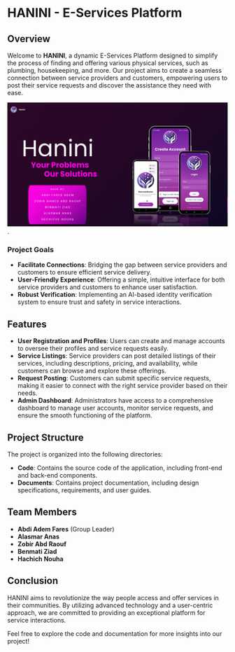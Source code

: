 ﻿# HANINI - E-Services Platform

## Overview
Welcome to **HANINI**, a dynamic E-Services Platform designed to simplify the process of finding and offering various physical services, such as plumbing, housekeeping, and more. Our project aims to create a seamless connection between service providers and customers, empowering users to post their service requests and discover the assistance they need with ease.

![Image Alt](https://github.com/zyx721/E-ServicesHub/blob/WorkingBranch/image.png?raw=true).
### Project Goals
- **Facilitate Connections**: Bridging the gap between service providers and customers to ensure efficient service delivery.
- **User-Friendly Experience**: Offering a simple, intuitive interface for both service providers and customers to enhance user satisfaction.
- **Robust Verification**: Implementing an AI-based identity verification system to ensure trust and safety in service interactions.

## Features
- **User Registration and Profiles**: Users can create and manage accounts to oversee their profiles and service requests easily.
- **Service Listings**: Service providers can post detailed listings of their services, including descriptions, pricing, and availability, while customers can browse and explore these offerings.
- **Request Posting**: Customers can submit specific service requests, making it easier to connect with the right service provider based on their needs.
- **Admin Dashboard**: Administrators have access to a comprehensive dashboard to manage user accounts, monitor service requests, and ensure the smooth functioning of the platform.

## Project Structure
The project is organized into the following directories:
- **Code**: Contains the source code of the application, including front-end and back-end components.
- **Documents**: Contains project documentation, including design specifications, requirements, and user guides.

## Team Members
- **Abdi Adem Fares** (Group Leader)
- **Alasmar Anas**
- **Zobir Abd Raouf**
- **Benmati Ziad**
- **Hachich Nouha**

## Conclusion
HANINI aims to revolutionize the way people access and offer services in their communities. By utilizing advanced technology and a user-centric approach, we are committed to providing an exceptional platform for service interactions.

Feel free to explore the code and documentation for more insights into our project!
